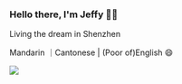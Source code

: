 ### Hello there, I'm Jeffy 🧑‍💻

Living the dream in Shenzhen

Mandarin ｜Cantonese | (Poor of)English 😄

![](https://github-profile-summary-cards.vercel.app/api/cards/profile-details?username=luckyJeffy&theme=default)
